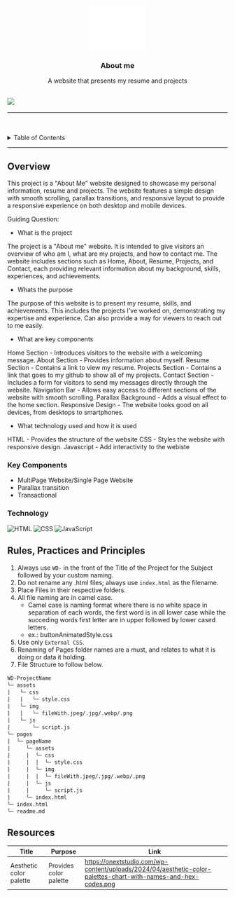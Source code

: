 <a name="readme-top">

<br/>

<br />
<div align="center">
  <a href="https://github.com/zyx-0314/">
  <!-- TODO: If you want to add logo or banner you can add it here -->
    <img src="./assets/img/nyebe_white.png" alt="Nyebe" width="130" height="100">
  </a>
<!-- TODO: Change Title to the name of the title of your Project -->
  <h3 align="center">About me</h3>
</div>
<!-- TODO: Make a short description -->
<div align="center">
A website that presents my resume and projects
</div>

<br />

<!-- TODO: Change the zyx-0314 into your github username  -->
<!-- TODO: Change the WD-Template-Project into the same name of your folder -->
![](https://visit-counter.vercel.app/counter.png?page=zyx-0314/WD-Template-Project)

---

<br />
<br />

<!-- TODO: If you want to add more layers for your readme -->
<details>
  <summary>Table of Contents</summary>
  <ol>
    <li>
      <a href="#overview">Overview</a>
      <ol>
        <li>
          <a href="#key-components">Key Components</a>
        </li>
        <li>
          <a href="#technology">Technology</a>
        </li>
      </ol>
    </li>
    <li>
      <a href="#rule,-practices-and-principles">Rules, Practices and Principles</a>
    </li>
    <li>
      <a href="#resources">Resources</a>
    </li>
  </ol>
</details>

---

## Overview

<!-- TODO: To be changed -->
<!-- The following are just sample -->
This project is a "About Me" website designed to showcase my personal information, resume and projects. The website features a simple design with smooth scrolling, parallax transitions, and responsive layout to provide a responsive experience on both desktop and mobile devices.

Guiding Question:
- What is the project

The project is a "About me" website. It is intended to give visitors an overview of who am I, what are my projects, and how to contact me. The website includes sections such as Home, About, Resume, Projects, and Contact, each providing relevant information about my background, skills, experiences, and achievements.
- Whats the purpose

The purpose of this website is to present my resume, skills, and achievements. This includes the projects I've worked on, demonstrating my expertise and experience. Can also provide a way for viewers to reach out to me easily.
- What are key components

Home Section - Introduces visitors to the website with a welcoming message.
About Section - Provides information about myself.
Resume Section - Contains a link to view my resume.
Projects Section - Contains a link that goes to my github to show all of my projects.
Contact Section - Includes a form for visitors to send my messages directly through the website.
Navigation Bar - Allows easy access to different sections of the website with smooth scrolling.
Parallax Background - Adds a visual effect to the home section.
Responsive Design - The website looks good on all devices, from desktops to smartphones.

- What technology used and how it is used

HTML - Provides the structure of the website
CSS - Styles the website with responsive design.
Javascript - Add interactivity to the webiste
### Key Components
<!-- TODO: List of Key Components -->
<!-- The following are just sample -->
- MultiPage Website/Single Page Website
- Parallax transition
- Transactional

### Technology
<!-- TODO: List of Technology Used -->
![HTML](https://img.shields.io/badge/HTML-E34F26?style=for-the-badge&logo=html5&logoColor=white)
![CSS](https://img.shields.io/badge/CSS-1572B6?style=for-the-badge&logo=css3&logoColor=white)
![JavaScript](https://img.shields.io/badge/JavaScript-F7DF1E?style=for-the-badge&logo=javascript&logoColor=white)

## Rules, Practices and Principles
1. Always use `WD-` in the front of the Title of the Project for the Subject followed by your custom naming.
2. Do not rename any .html files; always use `index.html` as the filename.
3. Place Files in their respective folders.
4. All file naming are in camel case.
   - Camel case is naming format where there is no white space in separation of each words, the first word is in all lower case while the succeding words first letter are in upper followed by lower cased letters.
   - ex.: buttonAnimatedStyle.css
5. Use only `External CSS`.
6. Renaming of Pages folder names are a must, and relates to what it is doing or data it holding.
7. File Structure to follow below.

```
WD-ProjectName
└─ assets
|   └─ css
|   |   └─ style.css
|   └─ img
|   |   └─ fileWith.jpeg/.jpg/.webp/.png
|   └─ js
|       └─ script.js
└─ pages
|  └─ pageName
|     └─ assets
|     |  └─ css
|     |  |  └─ style.css
|     |  └─ img
|     |  |  └─ fileWith.jpeg/.jpg/.webp/.png
|     |  └─ js
|     |     └─ script.js
|     └─ index.html
└─ index.html
└─ readme.md
```

## Resources

<!-- TODO: Add References -->
| Title | Purpose | Link |
|-|-|-|
| Aesthetic color palette | Provides color palette | https://onextstudio.com/wp-content/uploads/2024/04/aesthetic-color-palettes-chart-with-names-and-hex-codes.png |
